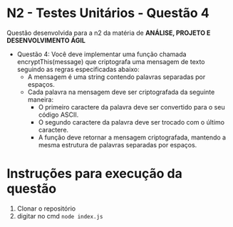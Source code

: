 # N2 - Testes Unitários - Questão 4

Questão desenvolvida para a n2 da matéria de **ANÁLISE, PROJETO E DESENVOLVIMENTO ÁGIL**

 - Questão 4: Você deve implementar uma função chamada encryptThis(message) que criptografa uma mensagem de texto seguindo as regras especificadas abaixo:
	- A mensagem é uma string contendo palavras separadas por espaços.
	- Cada palavra na mensagem deve ser criptografada da seguinte maneira:
		- O primeiro caractere da palavra deve ser convertido para o seu código ASCII.
		 - O segundo caractere da palavra deve ser trocado com o último caractere.
		- A função deve retornar a mensagem criptografada, mantendo a mesma estrutura de palavras separadas por espaços.

# Instruções para execução da questão

 1. Clonar o repositório
 2. digitar no cmd `node index.js` 
